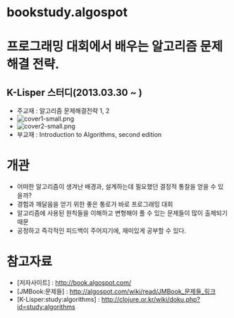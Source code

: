 bookstudy.algospot
==================

# 프로그래밍 대회에서 배우는 알고리즘 문제해결 전략.

## K-Lisper 스터디(2013.03.30 ~ )
 - 주교재 : 알고리즘 문제해결전략 1, 2 
  - ![cover1-small.png](http://book.algospot.com/static/img/cover1-small.png "")
  - ![cover2-small.png](http://book.algospot.com/static/img/cover2-small.png "")
 - 부교재 : Introduction to Algorithms, second edition

# 개관
 - 어떠한 알고리즘이 생겨난 배경과, 설계하는데 필요했던 결정적 통찰을 얻을 수 있을까?
 - 경험과 깨달음을 얻기 위한 좋은 통로가 바로 프로그래밍 대회
  - 알고리즘에 사용된 원칙들을 이해하고 변형해야 풀 수 있는 문제들이 많이 출제되기 때문
  - 공정하고 즉각적인 피드백이 주어지기에, 재미있게 공부할 수 있다.

# 참고자료
 - [저자사이트] : http://book.algospot.com/
 - [JMBook:문제들] : http://algospot.com/wiki/read/JMBook_문제들_링크
 - [K-Lisper:study:algorithms] : http://clojure.or.kr/wiki/doku.php?id=study:algorithms
